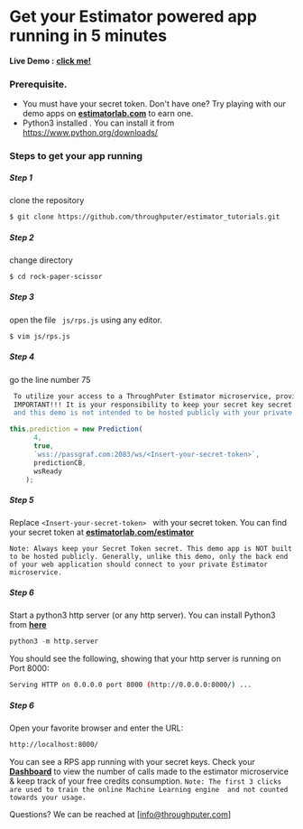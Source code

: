 # Get your Estimator powered app running in 5 minutes
__Live Demo :__  __[click me!](https://estimatorlab.com/rock_paper_scissors/index.html)__

### Prerequisite.

  - You must have your secret token. Don't have one? Try playing with our demo apps on __[estimatorlab.com](https://estimatorlab.com/)__ to earn one.
  - Python3 installed . You can install it from https://www.python.org/downloads/

### Steps to get your app running

##### Step 1
clone the repository
```sh
$ git clone https://github.com/throughputer/estimator_tutorials.git
```
##### Step 2
change directory
```sh
$ cd rock-paper-scissor
```
##### Step 3
open the file ``` js/rps.js``` using any editor.
```sh
$ vim js/rps.js
```

##### Step 4 
go the line number 75
```sh
 To utilize your access to a ThroughPuter Estimator microservice, provide your secret key here, HOWEVER...
 IMPORTANT!!! It is your responsibility to keep your secret key secret. This code is visible in a user's web browser,
 and this demo is not intended to be hosted publicly with your private key.
```
```js
this.prediction = new Prediction(
      4,
      true,
      `wss://passgraf.com:2083/ws/<Insert-your-secret-token>`,
      predictionCB,
      wsReady
    );
```
##### Step 5
Replace ```<Insert-your-secret-token> ``` with your secret token. 
You can find your secret token at __[estimatorlab.com/estimator](https://estimatorlab.com/estimator)__ 

```
Note: Always keep your Secret Token secret. This demo app is NOT built to be hosted publicly. Generally, unlike this demo, only the back end of your web application should connect to your private Estimator microservice.
```

##### Step 6
Start a python3 http server (or any http server). You can install Python3 from __[here](https://www.python.org/downloads/)__ 
```py
python3 -m http.server
```

You should see the following, showing that your http server is running on Port 8000:
```sh
Serving HTTP on 0.0.0.0 port 8000 (http://0.0.0.0:8000/) ...
```
##### Step 6
Open your favorite browser and enter the URL:
```sh
http://localhost:8000/
```
You can see a RPS app running with your secret keys. Check your __[Dashboard](https://estimatorlab.com/dashboard)__ to view the number of calls made to the estimator microservice & keep track of your free credits consumption.
```Note: The first 3 clicks are used to train the online Machine Learning engine  and not counted towards your usage.```

Questions? We can be reached at [info@throughputer.com]
